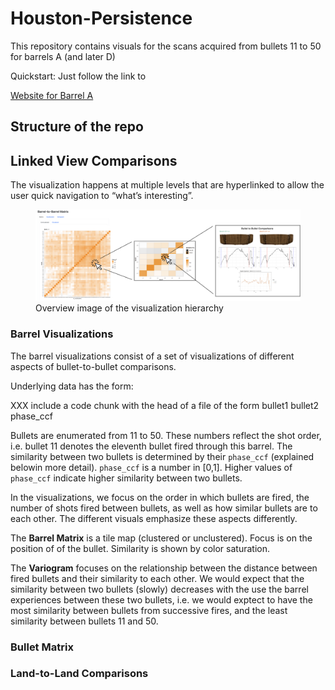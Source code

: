
<!-- README.md is generated from README.Rmd. Please edit that file -->

# Houston-Persistence

<!-- badges: start -->
<!-- badges: end -->

This repository contains visuals for the scans acquired from bullets 11
to 50 for barrels A (and later D)

Quickstart: Just follow the link to

[Website for Barrel
A](https://heike.github.io/Houston-Persistence/docs/matrix-comparisons/matrix_A.html)

<!--[Website for Barrel
D](https://heike.github.io/Houston-Persistence/docs/matrix-comparisons/matrix_D.html)-->

## Structure of the repo

## Linked View Comparisons

The visualization happens at multiple levels that are hyperlinked to
allow the user quick navigation to “what’s interesting”.

<figure>
<img src="overview.png"
alt="Overview image of the visualization hierarchy" />
<figcaption aria-hidden="true">Overview image of the visualization
hierarchy</figcaption>
</figure>

### Barrel Visualizations

The barrel visualizations consist of a set of visualizations of
different aspects of bullet-to-bullet comparisons.

Underlying data has the form:

XXX include a code chunk with the head of a file of the form bullet1
bullet2 phase_ccf

Bullets are enumerated from 11 to 50. These numbers reflect the shot
order, i.e. bullet 11 denotes the eleventh bullet fired through this
barrel. The similarity between two bullets is determined by their
`phase_ccf` (explained belowin more detail). `phase_ccf` is a number in
\[0,1\]. Higher values of `phase_ccf` indicate higher similarity between
two bullets.

In the visualizations, we focus on the order in which bullets are fired,
the number of shots fired between bullets, as well as how similar
bullets are to each other. The different visuals emphasize these aspects
differently.

The **Barrel Matrix** is a tile map (clustered or unclustered). Focus is
on the position of of the bullet. Similarity is shown by color
saturation.

The **Variogram** focuses on the relationship between the distance
between fired bullets and their similarity to each other. We would
expect that the similarity between two bullets (slowly) decreases with
the use the barrel experiences between these two bullets, i.e. we would
exptect to have the most similarity between bullets from successive
fires, and the least similarity between bullets 11 and 50.

### Bullet Matrix

### Land-to-Land Comparisons
